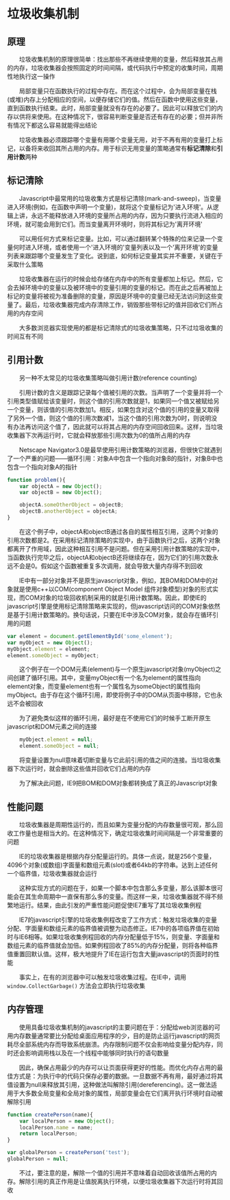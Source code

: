 ﻿# 垃圾收集机制 

## 原理

　　垃圾收集机制的原理很简单：找出那些不再继续使用的变量，然后释放其占用的内存，垃圾收集器会按照固定的时间间隔，或代码执行中预定的收集时间，周期性地执行这一操作

　　局部变量只在函数执行的过程中存在。而在这个过程中，会为局部变量在栈(或堆)内存上分配相应的空间，以便存储它们的值。然后在函数中使用这些变量，直到函数执行结束。此时，局部变量就没有存在的必要了。因此可以释放它们的内存以供将来使用。在这种情况下，很容易判断变量是否还有存在的必要；但并非所有情况下都这么容易就能得出结论

　　垃圾收集器必须跟踪哪个变量有用哪个变量无用，对于不再有用的变量打上标记，以备将来收回其所占用的内存。用于标识无用变量的策略通常有**标记清除**和**引用计数**两种

## 标记清除

　　Javascript中最常用的垃圾收集方式是标记清除(mark-and-sweep)，当变量进入环境(例如，在函数中声明一个变量)，就将这个变量标记为'进入环境'。从逻辑上讲，永远不能释放进入环境的变量所占用的内存，因为只要执行流进入相应的环境，就可能会用到它们。而当变量离开环境时，则将其标记为'离开环境'

　　可以用任何方式来标记变量。比如，可以通过翻转某个特殊的位来记录一个变量何时进入环境，或者使用一个'进入环境的'变量列表以及一个'离开环境'的变量列表来跟踪哪个变量发生了变化。说到底，如何标记变量其实并不重要，关键在于采取什么策略

　　垃圾收集器在运行的时候会给存储在内存中的所有变量都加上标记。然后，它会去掉环境中的变量以及被环境中的变量引用的变量的标记。而在此之后再被加上标记的变量将被视为准备删除的变量，原因是环境中的变量已经无法访问到这些变量了。最后，垃圾收集器完成内存清除工作，销毁那些带标记的值并回收它们所占用的内存空间

　　大多数浏览器实现使用的都是标记清除式的垃圾收集策略，只不过垃圾收集的时间互有不同

 

## 引用计数

　　另一种不太常见的垃圾收集策略叫做引用计数(reference counting)

　　引用计数的含义是跟踪记录每个值被引用的次数。当声明了一个变量并将一个引用类型值赋给该变量时，则这个值的引用次数就是1，如果同一个值又被赋给另一个变量，则该值的引用次数加1。相反，如果包含对这个值的引用的变量又取得了另外一个值，则这个值的引用次数减1，当这个值的引用次数为0时，则说明没有办法再访问这个值了，因此就可以将其占用的内存空间回收回来。这样，当垃圾收集器下次再运行时，它就会释放那些引用次数为0的值所占用的内存

　　Netscape Navigator3.0是最早使用引用计数策略的浏览器，但很快它就遇到了一个严重的问题——循环引用：对象A中包含一个指向对象B的指针，对象B中也包含一个指向对象A的指针

```javascript
function problem(){
    var objectA = new Object();
    var objectB = new Object();

    objectA.someOtherObject = objectB;
    objectB.anotherObject = objectA;
}
```

　　在这个例子中，objectA和objectB通过各自的属性相互引用，这两个对象的引用次数都是2。在采用标记清除策略的实现中，由于函数执行之后，这两个对象都离开了作用域，因此这种相互引用不是问题。但在采用引用计数策略的实现中，当函数执行完毕之后，objectA和objectB还将继续存在，因为它们的引用次数永远不会是0。假如这个函数被重复多次调用，就会导致大量内存得不到回收

　　IE中有一部分对象并不是原生javascript对象，例如，其BOM和DOM中的对象就是使用c++以COM(component Object Model 组件对象模型)对象的形式实现，而COM对象的垃圾回收机制采用的就是引用计数策略。因此，即使IE的javascript引擎是使用标记清除策略来实现的，但javascript访问的COM对象依然是基于引用计数策略的。换句话说，只要在IE中涉及COM对象，就会存在循环引用的问题

```javascript
var element = document.getElementById('some_element');
var myObject = new Object();
myObject.element = element;
element.someObject = myObject;
```

　　这个例子在一个DOM元素(element)与一个原生javascript对象(myObject)之间创建了循环引用。其中，变量myObject有一个名为element的属性指向element对象，而变量element也有一个属性名为someObject的属性指向myObject。由于存在这个循环引用，即使将例子中的DOM从页面中移除，它也永远不会被回收

　　为了避免类似这样的循环引用，最好是在不使用它们的时候手工断开原生javascript和DOM元素之间的连接

```javascript
    myObject.element = null;
    element.someObject = null; 
```

　　将变量设置为null意味着切断变量与它此前引用的值之间的连接。当垃圾收集器下次运行时，就会删除这些值并回收它们占用的内存

　　为了解决此问题，IE9把BOM和DOM对象都转换成了真正的Javascript对象

 
## 性能问题

　　垃圾收集器是周期性运行的，而且如果为变量分配的内存数量很可观，那么回收工作量也是相当大的。在这种情况下，确定垃圾收集时间间隔是一个非常重要的问题

　　IE的垃圾收集器是根据内存分配量运行的。具体一点说，就是256个变量，4096个对象(或数组)字面量和数组元素(slot)或者64kb的字符串。达到上述任何一个临界值，垃圾收集器就会运行

　　这种实现方式的问题在于，如果一个脚本中包含那么多变量，那么该脚本很可能会在其生命周期中一直保有那么多的变量。而这样一来，垃圾收集器就不得不频繁地运行。结果，由此引发的严重性能问题促使IE7重写了其垃圾收集例程

　　IE7的javascript引擎的垃圾收集例程改变了工作方式：触发垃圾收集的变量分配、字面量和数组元素的临界值被调整为动态修正。IE7中的各项临界值在初始时与IE6相等。如果垃圾收集例程回收的内存分配量低于15%，则变量、字面量和数组元素的临界值就会加倍。如果例程回收了85%的内存分配量，则将各种临界值重置回默认值。这样，极大地提升了IE在运行包含大量javascript的页面时的性能

　　事实上，在有的浏览器中可以触发垃圾收集过程。在IE中，调用 `window.CollectGarbage()` 方法会立即执行垃圾收集

 

## 内存管理
　　使用具备垃圾收集机制的javascript的主要问题在于：分配给web浏览器的可用内存数量通常要比分配给桌面应用程序的少，目的是防止运行javascript的网页耗尽全部系统内存而导致系统崩溃。内存限制问题不仅会影响给变量分配内存，同时还会影响调用栈以及在一个线程中能够同时执行的语句数量

　　因此，确保占用最少的内存可以让页面获得更好的性能。而优化内存占用的最佳方式是：为执行中的代码只保存必要的数据。一旦数据不再有用，最好通过将其值设置为null来释放其引用，这种做法叫解除引用(dereferencing)。这一做法适用于大多数全局变量和全局对象的属性，局部变量会在它们离开执行环境时自动被解除引用

```javascript
function createPerson(name){
    var localPerson = new Object();
    localPerson.name = name;
    return localPerson;
}

var globalPerson = createPerson('test');
globalPerson = null;
```

　　不过，要注意的是，解除一个值的引用并不意味着自动回收该值所占用的内存。解除引用的真正作用是让值脱离执行环境，以便垃圾收集器下次运行时将其回收
